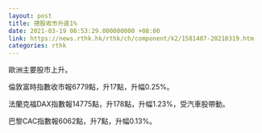 ```yaml
---
layout: post
title: 德股收市升逾1%
date: 2021-03-19 06:53:29.000000000 +08:00
link: https://news.rthk.hk/rthk/ch/component/k2/1581407-20210319.htm
categories: rthk
---
```


歐洲主要股市上升。

倫敦富時指數收市報6779點，升17點，升幅0.25%。

法蘭克福DAX指數報14775點，升178點，升幅1.23%，受汽車股帶動。

巴黎CAC指數報6062點，升7點，升幅0.13%。

